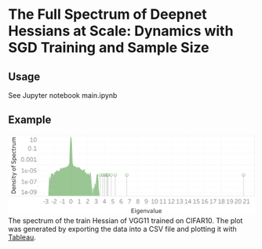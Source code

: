 # The Full Spectrum of Deepnet Hessians at Scale: Dynamics with SGD Training and Sample Size

## Usage
See Jupyter notebook main.ipynb

## Example
![CIFAR10 VGG11](https://github.com/AnonymousNIPS2019/DeepnetHessian/blob/master/CIFAR10_VGG11_train.png?raw=true)
The spectrum of the train Hessian of VGG11 trained on CIFAR10. The plot was generated by exporting the data into a CSV file and plotting it with [Tableau](https://www.tableau.com/).
